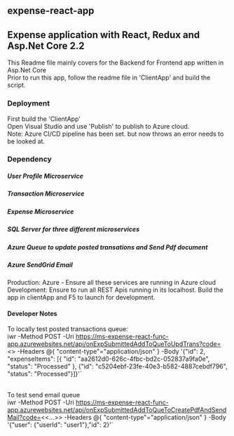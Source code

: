 ## expense-react-app
## Expense application with React, Redux and Asp.Net Core 2.2

This Readme file mainly covers for the Backend for Frontend app written in Asp.Net Core<br />
Prior to run this app, follow the readme file in 'ClientApp' and build the script.<br />

### Deployment
First build the 'ClientApp'<br />
Open Visual Studio and use 'Publish' to publish to Azure cloud.<br />
Note: Azure CI/CD pipeline has been set. but now throws an error needs to be looked at.

### Dependency
##### User Profile Microservice
##### Transaction Microservice
##### Expense Microservice
##### SQL Server for three different microservices
##### Azure Queue to update posted transations and Send Pdf document
##### Azure SendGrid Email

Production: Azure - Ensure all these services are running in Azure cloud<br />
Development: Ensure to run all REST Apis running in its localhost. Build the app in clientApp and F5 to launch for development.

#### Developer Notes
To locally test posted transactions queue:<br />
iwr -Method POST -Uri https://ms-expense-react-func-app.azurewebsites.net/api/onExpSubmittedAddToQueToUpdTrans?code=<<get code from azure>> -Headers @{ "content-type"="application/json" } -Body '{"id": 2, "expenseItems": [{ "id": "aa2612d0-626c-4fbc-bd2c-052837a9fa0e", "status": "Processed" }, {"id": "c5204ebf-23fe-40e3-b582-4887cebdf796", "status": "Processed"}]}'`<br/><br />

To test send email queue<br />
iwr -Method POST -Uri https://ms-expense-react-func-app.azurewebsites.net/api/onExpSubmittedAddToQueToCreatePdfAndSendMail?code=<<...>> -Headers @{ "content-type"="application/json" } -Body '{"user": {"userId": "user1"},"id": 2}'`<br/><br />



